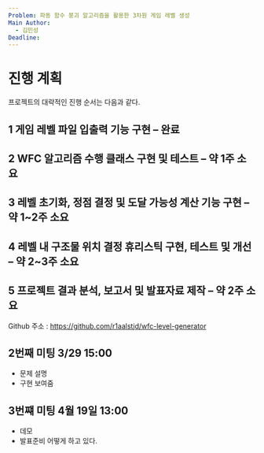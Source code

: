 ```yaml
---
Problem: 파동 함수 붕괴 알고리즘을 활용한 3차원 게임 레벨 생성
Main Author:
  - 김민성
Deadline:
---
```


# 진행 계획

프로젝트의 대략적인 진행 순서는 다음과 같다.  

## 1 게임 레벨 파일 입출력 기능 구현 – 완료  

## 2 WFC 알고리즘 수행 클래스 구현 및 테스트 – 약 1주 소요  

## 3 레벨 초기화, 정점 결정 및 도달 가능성 계산 기능 구현 – 약 1~2주 소요 

## 4 레벨 내 구조물 위치 결정 휴리스틱 구현, 테스트 및 개선 – 약 2~3주 소요 

## 5 프로젝트 결과 분석, 보고서 및 발표자료 제작 – 약 2주 소요

Github 주소 : https://github.com/r1aalstjd/wfc-level-generator


## 2번째 미팅 3/29 15:00

+ 문제 설명
+ 구현 보여줌

## 3번쨰 미팅 4월 19일 13:00

+ 데모
+ 발표준비 어떻게 하고 있다.

## 